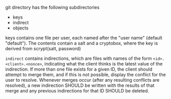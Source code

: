 git directory has the following subdirectories

 - keys
 - indirect
 - objects

keys contains one file per user, each named after the "user name"
(default "default"). The contents contain a salt and a cryptobox,
where the key is derived from scrypt(salt, password)

`indirect` contains indirections, which are files with names of 
the form `<id>.<client>.<nonce>`, indicating what the client thinks 
is the latest value of the indirection. If more than one file exists 
for a given ID, the client should attempt to merge them, and if this 
is not possible, display the conflict for the user to resolve. 
Whenever merges occur (after any resulting conflicts are resolved), 
a new indirection SHOULD be written with the results of that merge 
and any previous indirections for that ID SHOULD be deleted. 

